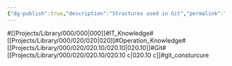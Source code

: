 ```yaml
---
{"dg-publish":true,"description":"Structures used in Git","permalink":"/projects/library/000/020/020-10/020-10-c/","dgPassFrontmatter":true,"noteIcon":"0","created":"2024-02-23T13:26:25.315+09:00","updated":"2024-04-11T00:11:45.380+09:00"}
---
```


#[[Projects/Library/000/000\|000]]#IT_Knowledge#[[Projects/Library/000/020/020\|020]]#Operation_Knowledge#[[Projects/Library/000/020/020.10/020.10\|020.10]]#Git#[[Projects/Library/000/020/020.10/020.10 c\|020.10 c]]#git_consturcure




